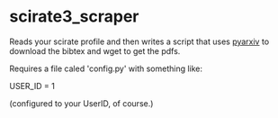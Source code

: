 scirate3_scraper
================

Reads your scirate profile and then writes a script that uses
[pyarxiv](https://github.com/adamcw/pyarxiv) to download the bibtex and wget
to get the pdfs.

Requires a file caled 'config.py' with something like:

  USER_ID = 1

(configured to your UserID, of course.)
